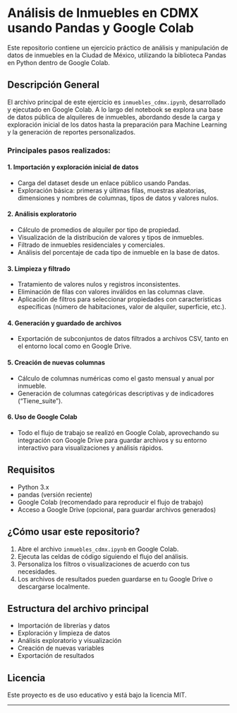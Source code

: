 # Análisis de Inmuebles en CDMX usando Pandas y Google Colab

Este repositorio contiene un ejercicio práctico de análisis y manipulación de datos de inmuebles en la Ciudad de México, utilizando la biblioteca Pandas en Python dentro de Google Colab.

## Descripción General

El archivo principal de este ejercicio es `inmuebles_cdmx.ipynb`, desarrollado y ejecutado en Google Colab. A lo largo del notebook se explora una base de datos pública de alquileres de inmuebles, abordando desde la carga y exploración inicial de los datos hasta la preparación para Machine Learning y la generación de reportes personalizados.

### Principales pasos realizados:

#### 1. Importación y exploración inicial de datos
- Carga del dataset desde un enlace público usando Pandas.
- Exploración básica: primeras y últimas filas, muestras aleatorias, dimensiones y nombres de columnas, tipos de datos y valores nulos.

#### 2. Análisis exploratorio
- Cálculo de promedios de alquiler por tipo de propiedad.
- Visualización de la distribución de valores y tipos de inmuebles.
- Filtrado de inmuebles residenciales y comerciales.
- Análisis del porcentaje de cada tipo de inmueble en la base de datos.

#### 3. Limpieza y filtrado
- Tratamiento de valores nulos y registros inconsistentes.
- Eliminación de filas con valores inválidos en las columnas clave.
- Aplicación de filtros para seleccionar propiedades con características específicas (número de habitaciones, valor de alquiler, superficie, etc.).

#### 4. Generación y guardado de archivos
- Exportación de subconjuntos de datos filtrados a archivos CSV, tanto en el entorno local como en Google Drive.

#### 5. Creación de nuevas columnas
- Cálculo de columnas numéricas como el gasto mensual y anual por inmueble.
- Generación de columnas categóricas descriptivas y de indicadores (“Tiene_suite”).

#### 6. Uso de Google Colab
- Todo el flujo de trabajo se realizó en Google Colab, aprovechando su integración con Google Drive para guardar archivos y su entorno interactivo para visualizaciones y análisis rápidos.

## Requisitos

- Python 3.x
- pandas (versión reciente)
- Google Colab (recomendado para reproducir el flujo de trabajo)
- Acceso a Google Drive (opcional, para guardar archivos generados)

## ¿Cómo usar este repositorio?

1. Abre el archivo `inmuebles_cdmx.ipynb` en Google Colab.
2. Ejecuta las celdas de código siguiendo el flujo del análisis.
3. Personaliza los filtros o visualizaciones de acuerdo con tus necesidades.
4. Los archivos de resultados pueden guardarse en tu Google Drive o descargarse localmente.

## Estructura del archivo principal

- Importación de librerías y datos
- Exploración y limpieza de datos
- Análisis exploratorio y visualización
- Creación de nuevas variables
- Exportación de resultados

## Licencia

Este proyecto es de uso educativo y está bajo la licencia MIT.

---

